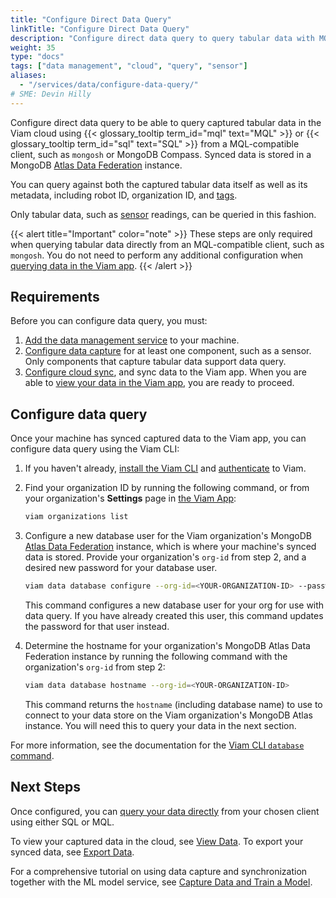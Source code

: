 ```yaml
---
title: "Configure Direct Data Query"
linkTitle: "Configure Direct Data Query"
description: "Configure direct data query to query tabular data with MQL or SQL"
weight: 35
type: "docs"
tags: ["data management", "cloud", "query", "sensor"]
aliases:
  - "/services/data/configure-data-query/"
# SME: Devin Hilly
---
```


Configure direct data query to be able to query captured tabular data in the Viam cloud using {{< glossary_tooltip term_id="mql" text="MQL" >}} or {{< glossary_tooltip term_id="sql" text="SQL" >}} from a MQL-compatible client, such as `mongosh` or MongoDB Compass.
Synced data is stored in a MongoDB [Atlas Data Federation](https://www.mongodb.com/docs/atlas/data-federation/overview/) instance.

You can query against both the captured tabular data itself as well as its metadata, including robot ID, organization ID, and [tags](/data/dataset/#image-tags).

Only tabular data, such as [sensor](/build/configure/components/sensor/) readings, can be queried in this fashion.

{{< alert title="Important" color="note" >}}
These steps are only required when querying tabular data directly from an MQL-compatible client, such as `mongosh`.
You do not need to perform any additional configuration when [querying data in the Viam app](/data/query/#query-tabular-data-in-the-viam-app).
{{< /alert >}}

## Requirements

Before you can configure data query, you must:

1. [Add the data management service](/build/configure/services/data/configure-data-capture/#add-the-data-management-service) to your machine.
1. [Configure data capture](/build/configure/services/data/configure-data-capture/) for at least one component, such as a sensor.
   Only components that capture tabular data support data query.
1. [Configure cloud sync](/build/configure/services/data/configure-cloud-sync/), and sync data to the Viam app.
   When you are able to [view your data in the Viam app](/data/view/), you are ready to proceed.

## Configure data query

Once your machine has synced captured data to the Viam app, you can configure data query using the Viam CLI:

1. If you haven't already, [install the Viam CLI](/fleet/cli/#install) and [authenticate](/fleet/cli/#authenticate) to Viam.

1. Find your organization ID by running the following command, or from your organization's **Settings** page in [the Viam App](https://app.viam.com/):

   ```sh {class="line-numbers linkable-line-numbers"}
   viam organizations list
   ```

1. Configure a new database user for the Viam organization's MongoDB [Atlas Data Federation](https://www.mongodb.com/docs/atlas/data-federation/overview/) instance, which is where your machine's synced data is stored.
   Provide your organization's `org-id` from step 2, and a desired new password for your database user.

   ```sh {class="line-numbers linkable-line-numbers"}
   viam data database configure --org-id=<YOUR-ORGANIZATION-ID> --password=<NEW-DBUSER-PASSWORD>
   ```

   This command configures a new database user for your org for use with data query.
   If you have already created this user, this command updates the password for that user instead.

1. Determine the hostname for your organization's MongoDB Atlas Data Federation instance by running the following command with the organization's `org-id` from step 2:

   ```sh {class="line-numbers linkable-line-numbers"}
   viam data database hostname --org-id=<YOUR-ORGANIZATION-ID>
   ```

   This command returns the `hostname` (including database name) to use to connect to your data store on the Viam organization's MongoDB Atlas instance.
   You will need this to query your data in the next section.

For more information, see the documentation for the [Viam CLI `database` command](/fleet/cli/#data).

## Next Steps

Once configured, you can [query your data directly](/data/query/#query-tabular-data-directly-from-a-compatible-client) from your chosen client using either SQL or MQL.

To view your captured data in the cloud, see [View Data](/data/view/).
To export your synced data, see [Export Data](/data/export/).

For a comprehensive tutorial on using data capture and synchronization together with the ML model service, see [Capture Data and Train a Model](/tutorials/services/data-mlmodel-tutorial/).
